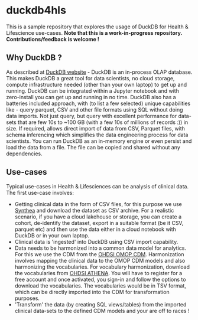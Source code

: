 # duckdb4hls
This is a sample repository that explores the usage of DuckDB for Health & Lifescience use-cases. **Note that this is a work-in-progress repository. Contributions/feedback is welcome !**

## Why DuckDB ?
As described at [DuckDB website](https://duckdb.org/) - DuckDB is an in-process OLAP database. This makes DuckDB a great tool for data scientists, no cloud storage, compute infrastructure needed (other than your own laptop) to get up and running. DuckDB can be integrated within a Jupyter notebook and with zero-install you can get up and running in no time. 
DuckDB also has a batteries included approach, with (to list a few selected) unique capabilities like - query parquet, CSV and other file formats using SQL without doing data imports. Not just query, but query with excellent performance for data-sets that are few 10s to ~100 GB (with a few 10s of millions of records :)) in size. If required, allows direct import of data from CSV, Parquet files, with schema inferencing which simplifies the data engineering process for data scientists. You can run DuckDB as an in-memory engine or even persist and load the data from a file. The file can be copied and shared without any dependencies.

## Use-cases
Typical use-cases in Health & Lifesciences can be analysis of clinical data.  The first use-case involves:
* Getting clinical data in the form of CSV files, for this purpose we use [Synthea](https://synthetichealth.github.io/synthea/) and download the dataset as CSV archive. For a realistic scenario, if you have a cloud lakehouse or storage, you can create a cohort, de-identify the dataset, export in a suitable format (be it CSV, parquet etc) and then use the data either in a cloud notebook with DuckDB or in your own laptop.
* Clinical data is 'ingested' into DuckDB using CSV import capability.
* Data needs to be harmonized into a common data model for analytics. For this we use the CDM from the [OHDSI OMOP CDM](https://ohdsi.github.io/CommonDataModel/#:~:text=The%20Observational%20Medical%20Outcomes%20Partnership%20%28OMOP%29%20Common%20Data,the%20OMOP%20CDM%20is%20the%20OHDSI%20standardized%20vocabularies). Harmonization involves mapping the clinical data to the OMOP CDM models and also harmonizing the vocabularies. For vocabulary harmonization, download the vocabularies from [OHDSI ATHENA](https://athena.ohdsi.org/). You will have to register for a free account and once activated, you sign-in and follow the options to download the vocabularies. The vocabularies would be in TSV format, which can be directly imported into the CDM for transformation purposes.
* 'Transform' the data (by creating SQL views/tables) from the imported clinical data-sets to the defined CDM models and your are off to races !



